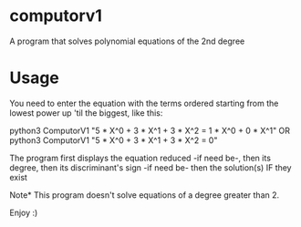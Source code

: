 # computorv1
A program that solves polynomial equations of the 2nd degree
# Usage
You need to enter the equation with the terms ordered starting from the lowest power up 'til the biggest, like this:

python3 ComputorV1 "5 * X^0 + 3 * X^1 + 3 * X^2 = 1 * X^0 + 0 * X^1"
OR
python3 ComputorV1 "5 * X^0 + 3 * X^1 + 3 * X^2 = 0"

The program first displays the equation reduced -if need be-,
then its degree,
then its discriminant's sign -if need be-
then the solution(s)  IF they exist

Note*
This program doesn't solve equations of a degree greater than 2.

Enjoy :)
